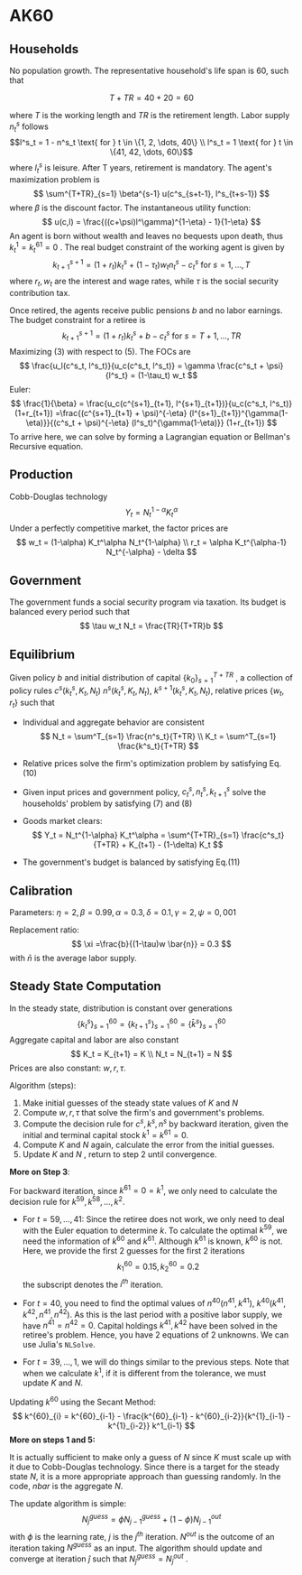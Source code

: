 # AK60

## Households

No population growth. The representative household's life span is 60, such that

$$T + TR = 40 + 20 = 60$$

where $T$ is the working length and $TR$ is the retirement length. Labor supply $n^s_t$ follows
$$l^s_t = 1 - n^s_t \text{ for } t \in \{1, 2, \dots, 40\} \\ l^s_t = 1 \text{ for } t \in \{41, 42, \dots, 60\}$$
where $l^s_t$ is leisure. After T years, retirement is mandatory. The agent's maximization problem is
$$
\sum^{T+TR}_{s=1} \beta^{s-1} u(c^s_{s+t-1}, l^s_{t+s-1})
$$
where $\beta$ is the discount factor. The instantaneous utility function:
$$
u(c,l) = \frac{((c+\psi)l^\gamma)^{1-\eta} - 1}{1-\eta}
$$
An agent is born without wealth and leaves no bequests upon death, thus $k^1_t = k^{61}_t =0$ . The real budget constraint of the working agent is given by
$$
k^{s+1}_{t+1} = (1+r_t) k^s_t + (1-\tau_t) w_t n^s_t - c^s_t \text{ for } s = 1, \dots, T
$$
where $r_t, w_t$ are the interest and wage rates, while $\tau$ is the social security contribution tax. 

Once retired, the agents receive public pensions $b$ and no labor earnings. The budget constraint for a retiree is
$$
k^{s+1}_{t+1} = (1+r_t) k^s_t + b - c^s_t \text{ for } s=T+1, \dots, TR
$$
Maximizing (3) with respect to (5). The FOCs are
$$
\frac{u_l(c^s_t, l^s_t)}{u_c(c^s_t, l^s_t)} = \gamma \frac{c^s_t + \psi}{l^s_t} = (1-\tau_t) w_t
$$
Euler:
$$
\frac{1}{\beta} = \frac{u_c(c^{s+1}_{t+1}, l^{s+1}_{t+1})}{u_c(c^s_t, l^s_t)}(1+r_{t+1}) =\frac{(c^{s+1}_{t+1} + \psi)^{-\eta} (l^{s+1}_{t+1})^{\gamma(1-\eta)}}{(c^s_t + \psi)^{-\eta} (l^s_t)^{\gamma(1-\eta)}} (1+r_{t+1})
$$
To arrive here, we can solve by forming a Lagrangian equation or Bellman's Recursive equation.

## Production

Cobb-Douglas technology
$$
Y_t = N_t^{1-\alpha} K_t^\alpha
$$
Under a perfectly competitive market, the factor prices are
$$
w_t = (1-\alpha) K_t^\alpha N_t^{1-\alpha} \\
r_t = \alpha K_t^{\alpha-1} N_t^{-\alpha} - \delta
$$

## Government

The government funds a social security program via taxation. Its budget is balanced every period such that
$$
\tau w_t N_t = \frac{TR}{T+TR}b
$$

## Equilibrium

Given policy $b$ and initial distribution of capital $\{k_0\}^{T+TR}_{s=1}$ , a collection of policy rules $c^s (k^s_t, K_t, N_t)$ $n^s (k^s_t, K_t, N_t)$, $k^{s+1} (k^s_t, K_t, N_t)$, relative prices $\{ w_t, r_t \}$ such that

- Individual and aggregate behavior are consistent
  $$
  N_t = \sum^T_{s=1} \frac{n^s_t}{T+TR} \\
  K_t = \sum^T_{s=1} \frac{k^s_t}{T+TR}
  $$

- Relative prices solve the firm's optimization problem by satisfying Eq.(10)

- Given input prices and government policy, $c^s_t, n^s_t, k^s_{t+1}$ solve the households' problem by satisfying (7) and (8)

- Goods market clears:
  $$
  Y_t = N_t^{1-\alpha} K_t^\alpha = \sum^{T+TR}_{s=1} \frac{c^s_t}{T+TR} + K_{t+1} - (1-\delta) K_t
  $$

- The government's budget is balanced by satisfying Eq.(11)

## Calibration

Parameters: $\eta = 2, \beta = 0.99, \alpha = 0.3, \delta = 0.1, \gamma=2, \psi=0,001$​

Replacement ratio: 
$$
\xi =\frac{b}{(1-\tau)w \bar{n}} = 0.3
$$
with $\bar{n}$ is the average labor supply.

## Steady State Computation

In the steady state, distribution is constant over generations 
$$
\{ k^s_t\}^{60}_{s=1} = \{ k^s_{t+1}\}^{60}_{s=1} = \{ \bar{k}^s\}^{60}_{s=1}
$$
Aggregate capital and labor are also constant
$$
K_t = K_{t+1} = K \\
N_t = N_{t+1} = N
$$
Prices are also constant: $w, r, \tau$.

Algorithm (steps):

1. Make initial guesses of the steady state values of $K$ and $N$
2. Compute $w, r,\tau$ that solve the firm's and government's problems.
3. Compute the decision rule for $c^s, k^s, n^s$ by backward iteration, given the initial and terminal capital stock $k^1 = k^{61}=0$.
4. Compute $K$ and $N$ again, calculate the error from the initial guesses.
5. Update $K$ and $N$ , return to step 2 until convergence.

**More on Step 3**:

For backward iteration, since $k^{61}=0 = k^1$, we only need to calculate the decision rule for $k^{59}, k^{58}, \dots, k^2$. 

- For $t=59, \dots, 41$: Since the retiree does not work, we only need to deal with the Euler equation to determine $k$. To calculate the optimal $k^{59}$, we need the information of $k^{60}$ and $k^{61}$. Although $k^{61}$ is known, $k^{60}$ is not. Here, we provide the first 2 guesses for the first 2 iterations
  $$
  k^{60}_1 = 0.15, k^{60}_2 = 0.2
  $$
  the subscript denotes the $i^{th}$ iteration. 

- For $t=40$, you need to find the optimal values of $n^{40} (n^{41}, k^{41})$, $k^{40}(k^{41}, k^{42}, n^{41}, n^{42})$. As this is the last period with a positive labor supply, we have $n^{41} = n^{42} = 0$. Capital holdings $k^{41}, k^{42}$ have been solved in the retiree's problem. Hence, you have 2 equations of 2 unknowns. We can use Julia's `NLSolve`.

- For $t=39,\dots, 1$, we will do things similar to the previous steps. Note that when we calculate $k^1$, if it is different from the tolerance, we must update $K$ and $N$.

Updating $k^{60}$ using the Secant Method:
$$
k^{60}_{i} = k^{60}_{i-1} - \frac{k^{60}_{i-1} - k^{60}_{i-2}}{k^{1}_{i-1} - k^{1}_{i-2}} k^1_{i-1}
$$
**More on steps 1 and 5:**

It is actually sufficient to make only a guess of $N$ since $K$ must scale up with it due to Cobb-Douglas technology. Since there is a target for the steady state $N$, it is a more appropriate approach than guessing randomly. In the code, $nbar$ is the aggregate $N$.

The update algorithm is simple:
$$
N^{guess}_{j} = \phi N^{guess}_{j-1} + (1-\phi) N^{out}_{j-1}
$$
with $\phi$ is the learning rate, $j$ is the $j^{th}$ iteration. $N^{out}$ is the outcome of an iteration taking $N^{guess}$ as an input. The algorithm should update and converge at iteration $\hat{j}$ such that $N^{guess}_{\hat{j}} = N^{out}_{\hat{j}}$ .

